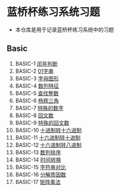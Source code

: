 # 蓝桥杯练习系统习题
- 本仓库是用于记录蓝桥杯练习系统中的习题
## Basic
  1. BASIC-1 [闰年判断](https://github.com/Mr-Joke/Lanqiao/blob/master/LeapYear.java)
  2. BASIC-2 [01字串](https://github.com/Mr-Joke/Lanqiao/blob/master/String01.java)
  3. BASIC-3 [字母图形](https://github.com/Mr-Joke/Lanqiao/blob/master/LetterGraph.java)
  4. BASIC-4 [数列特征](https://github.com/Mr-Joke/Lanqiao/blob/master/MaxMinSum.java)
  5. BASIC-5 [查找整数](https://github.com/Mr-Joke/Lanqiao/blob/master/GetIndex.java)
  6. BASIC-6 [杨辉三角](https://github.com/Mr-Joke/Lanqiao/blob/master/Pascal.java)
  7. BASIC-7 [特殊的数字](https://github.com/Mr-Joke/Lanqiao/blob/master/SpecialNum.java)
  8. BASIC-8 [回文数](https://github.com/Mr-Joke/Lanqiao/blob/master/SpecialNum2.java)
  9. BASIC-9 [特殊的回文数](https://github.com/Mr-Joke/Lanqiao/blob/master/PailindromicNum.java)
  10. BASIC-10 [十进制转十六进制](https://github.com/Mr-Joke/Lanqiao/blob/master/DecToHex.java)
  11. BASIC-11 [十六进制转十进制](https://github.com/Mr-Joke/Lanqiao/blob/master/HexToDec.java)
  12. BASIC-12 [十六进制转八进制](https://github.com/Mr-Joke/Lanqiao/blob/master/HexToOct.java)
  13. BASIC-13 [数列排序](https://github.com/Mr-Joke/Lanqiao/blob/master/QuickSort.java)
  14. BASIC-14 [时间转换](https://github.com/Mr-Joke/Lanqiao/blob/master/TimeFormat.java)
  15. BASIC-15 [字符串对比](https://github.com/Mr-Joke/Lanqiao/blob/master/JudgeString.java)
  16. BASIC-16 [分解质因数](https://github.com/Mr-Joke/Lanqiao/blob/master/PrimeResolve.java)
  17. BASIC-17 [矩阵乘法](https://github.com/Mr-Joke/Lanqiao/blob/master/Matrix.java)

